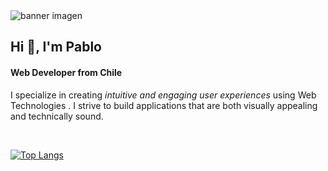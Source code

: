 
<!--<h1 align="center">Hey! I'm Pablo 👋</h1>-->
 <img src="https://res.cloudinary.com/ddkgbgwvp/image/upload/v1674147573/generales/384045-Patagonia-panorama-nature-water-landscape-Chile-mountains_2_tkzxot.jpg" alt="banner imagen" >
 <h2 align="left">Hi 👋, I'm Pablo</h1>
<h4 align="left">Web Developer from Chile</h3>

<p>I specialize in creating <em>intuitive and engaging user experiences</em> using Web Technologies . I strive to build applications that are both visually appealing and technically sound. </p>


<br>






[![Top Langs](https://github-readme-stats.vercel.app/api/top-langs/?username=pablozuta&layout=compact)](https://github.com/anuraghazra/github-readme-stats)







